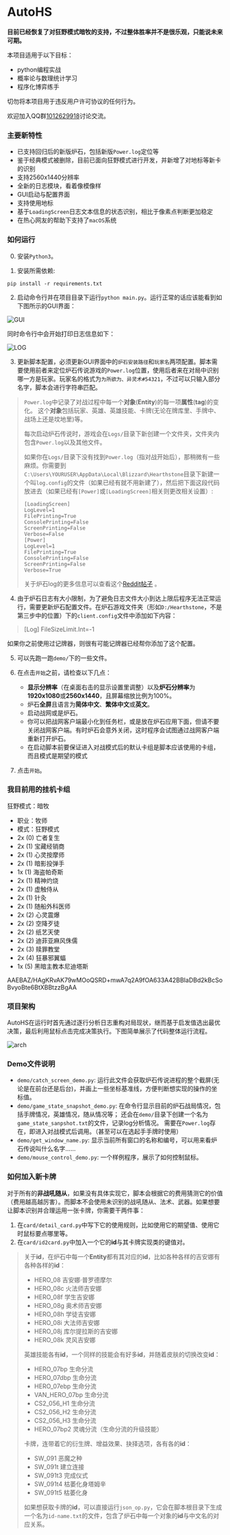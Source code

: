 # AutoHS

**目前已经恢复了对狂野模式暗牧的支持，不过整体胜率并不是很乐观，只能说未来可期。**

本项目适用于以下目标：

- python编程实战
- 概率论与数理统计学习
- 程序化博弈练手

切勿将本项目用于违反用户许可协议的任何行为。

欢迎加入QQ群[1012629918](http://qm.qq.com/cgi-bin/qm/qr?_wv=1027&k=a8wTD1v8YA190h3W95Q1iuEGZsRn0hwg&authKey=qnGdACuWGAvYI4mN0o3jzTLbAyUjj1QqY6SjFoAPjkCkVmQMUABVHgw7DxN26TkT&noverify=0&group_code=1012629918)讨论交流。

### 主要新特性

- 已支持回归后的新版炉石，包括新版`Power.log`定位等
- 鉴于经典模式被删除，目前已面向狂野模式进行开发，并新增了对地标等新卡的识别
- 支持2560x1440分辨率
- 全新的日志模块，看着像模像样
- GUI启动与配置界面
- 支持使用地标
- 基于`LoadingScreen`日志文本信息的状态识别，相比于像素点判断更加稳定
- 在热心网友的帮助下支持了`macOS`系统

### 如何运行

0. 安装`Python3`。

1. 安装所需依赖:
```
pip install -r requirements.txt
```

2. 启动命令行并在项目目录下运行`python main.py`。运行正常的话应该能看到如下图所示的GUI界面：

![GUI](./figs/gui.png)

同时命令行中会开始打印日志信息如下：

![LOG](./figs/log.png)

3. 更新脚本配置，必须更新GUI界面中的`炉石安装路径`和`玩家名`两项配置。脚本需要使用前者来定位炉石传说游戏的`Power.log`位置，使用后者来在对局中识别哪一方是玩家。玩家名的格式为`为所欲为、异灵术#54321`，不过可以只输入部分名字，脚本会进行字符串匹配。

> `Power.log`中记录了对战过程中每一个**对象**(**Entity**)的每一项**属性**(**tag**)的变化。 这个**对象**包括玩家、英雄、英雄技能、卡牌(无论在牌库里、手牌中、战场上还是坟地里)等。
> 
> 每次启动炉石传说时，游戏会在`Logs/`目录下新创建一个文件夹，文件夹内包含`Power.log`以及其他文件。
> 
> 如果你在`Logs/`目录下没有找到`Power.log`（指对战开始后），那稍微有一些麻烦。你需要到`C:\Users\YOURUSER\AppData\Local\Blizzard\Hearthstone`目录下新建一个叫`log.config`的文件（如果已经有就不用新建了），然后把下面这段代码放进去（如果已经有`[Power]`或`[LoadingScreen]`相关则更改相关设置）:
> ```
> [LoadingScreen]
> LogLevel=1
> FilePrinting=True
> ConsolePrinting=False
> ScreenPrinting=False
> Verbose=False
> [Power]
> LogLevel=1
> FilePrinting=True
> ConsolePrinting=False
> ScreenPrinting=False
> Verbose=True
> ```
> 
> 关于炉石log的更多信息可以查看这个[Reddit帖子](https://www.reddit.com/r/hearthstone/comments/268fkk/simple_hearthstone_logging_see_your_complete_play/) 。

4. 由于炉石日志有大小限制，为了避免日志文件大小到达上限后程序无法正常运行，需要更新炉石配置文件。在炉石游戏文件夹（形如`D:/Hearthstone`，不是第三步中的位置）下的`client.config`文件中添加如下内容：

> [Log]
> FileSizeLimit.Int=-1

如果你之前使用过记牌器，则很有可能记牌器已经帮你添加了这个配置。

5. 可以先跑一跑`demo/`下的一些文件。

6. 在点击`开始`之前，请检查以下几点：
   - **显示分辨率**（在桌面右击的显示设置里调整）以及**炉石分辨率**为**1920x1080**或**2560x1440**，且屏幕缩放比例为100%。
   - 炉石**全屏**且语言为**简体中文**、**繁体中文**或**英文**。
   - 启动战网或是炉石。
   - 你可以把战网客户端最小化到任务栏，或是放在炉石应用下面，但请不要关闭战网客户端。有时炉石会意外关闭，这时程序会试图通过战网客户端重新打开炉石。
   - 在启动脚本前要保证进入对战模式后的默认卡组是脚本应该使用的卡组，而且模式是期望的模式

7. 点击`开始`。


### 我目前用的挂机卡组 
狂野模式：暗牧
- 职业：牧师
- 模式：狂野模式
- 2x (0) 亡者复生
- 2x (1) 宝藏经销商
- 2x (1) 心灵按摩师
- 2x (1) 暗影投弹手
- 1x (1) 海盗帕奇斯
- 2x (1) 精神灼烧
- 2x (1) 虚触侍从
- 2x (1) 针灸
- 2x (1) 随船外科医师
- 2x (2) 心灵震爆
- 2x (2) 空降歹徒
- 2x (2) 纸艺天使
- 2x (2) 迪菲亚麻风侏儒
- 2x (3) 赎罪教堂 
- 2x (4) 狂暴邪翼蝠
- 1x (5) 黑暗主教本尼迪塔斯

AAEBAZ/HAgKRvAK79wMOoQSRD+mwA7q2A9fOA633A42BBIaDBd2kBcSoBvyoBte6BtXBBtzzBgAA


### 项目架构

AutoHS在运行时首先通过逐行分析日志重构对局现状，继而基于启发值选出最优决策，最后利用鼠标点击完成决策执行。下图简单展示了代码整体运行流程。

![arch](./figs/arch.png)


### Demo文件说明
- `demo/catch_screen_demo.py`: 运行此文件会获取炉石传说进程的整个截屏(无论是在前台还是后台)，并画上一些坐标基准线，方便判断想实现的操作的坐标值。
- `demo/game_state_snapshot_demo.py`: 在命令行显示目前的炉石战局情况，包括手牌情况，英雄情况，随从情况等； 还会在`demo/`目录下创建一个名为`game_state_sanpshot.txt`的文件，记录log分析情况。 需要在`Power.log`存在，即进入对战模式后调用。（甚至可以在选起手手牌时使用）
- `demo/get_window_name.py`: 显示当前所有窗口的名称和编号，可以用来看炉石传说叫什么名字……
- `demo/mouse_control_demo.py`: 一个样例程序，展示了如何控制鼠标。

### 如何加入新卡牌
对于所有的**非战吼随从**，如果没有具体实现它，脚本会根据它的费用猜测它的价值（费用越高越厉害）。而脚本不会使用未识别的战吼随从、法术、武器。如果想要让脚本识别并合理运用一张卡牌，你需要干两件事：
1. 在`card/detail_card.py`中写下它的使用规则，比如使用它的期望值、使用它时鼠标要点哪里等。
2. 在`card/id2card.py`中加入一个它的**id**与其卡牌实现类的键值对。

> 关于**id**，在炉石中每一个**Entity**都有其对应的**id**，比如各种各样的吉安娜有各种各样的**id**：
> - HERO_08 吉安娜·普罗德摩尔
> - HERO_08c 火法师吉安娜
> - HERO_08f 学生吉安娜
> - HERO_08g 奥术师吉安娜
> - HERO_08h 学徒吉安娜
> - HERO_08i 大法师吉安娜
> - HERO_08j 库尔提拉斯的吉安娜
> - HERO_08k 灵风吉安娜
> 
> 英雄技能各有**id**，一个同样的技能会有好多**id**，并随着皮肤的切换改变**id**：
> - HERO_07bp 生命分流
> - HERO_07dbp 生命分流
> - HERO_07ebp 生命分流
> - VAN_HERO_07bp 生命分流
> - CS2_056_H1 生命分流
> - CS2_056_H2 生命分流
> - CS2_056_H3 生命分流
> - HERO_07bp2 灵魂分流（生命分流的升级技能）
> 
> 卡牌，连带着它的衍生牌、增益效果、抉择选项，各有各的**id**：
> - SW_091 恶魔之种
> - SW_091t 建立连接
> - SW_091t3 完成仪式
> - SW_091t4 枯萎化身塔姆辛
> - SW_091t5 枯萎化身
> 
> 如果想获取卡牌的**id**，可以直接运行`json_op.py`，它会在脚本根目录下生成一个名为`id-name.txt`的文件，包含了炉石中每一个对象的**id**与中文名的对应关系。